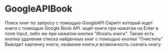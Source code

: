 # GoogleAPIBook
Поиск книг по запросу с помощью GoogleAPI
Скрипт который ищет книги с помощью Google Book API. ищет книги при нажатии на Enter в поле Input, либо же при нажатии кнопки "Искать книги".
Также есть кнопка удаления списка найденных книг с помощью кнопки "Очистить"
Выводит картинку книги, название книги,и возможность скачать книгу
